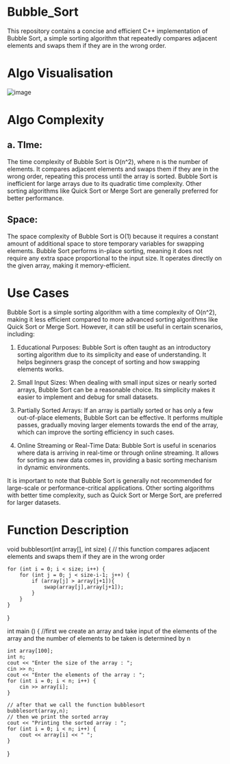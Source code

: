 # Bubble_Sort
This repository contains a concise and efficient C++ implementation of Bubble Sort, a simple sorting algorithm that repeatedly compares adjacent elements and swaps them if they are in the wrong order.

# Algo Visualisation
![image](https://github.com/harshy1718/Bubble_Sort/assets/129788726/51e08221-b427-4238-8514-69569e62c7d9)

# Algo Complexity
## a. TIme: 
The time complexity of Bubble Sort is O(n^2), where n is the number of elements. It compares adjacent elements and swaps them if they are in the wrong order, repeating this process until the array is sorted. Bubble Sort is inefficient for large arrays due to its quadratic time complexity. Other sorting algorithms like Quick Sort or Merge Sort are generally preferred for better performance.

## Space: 
The space complexity of Bubble Sort is O(1) because it requires a constant amount of additional space to store temporary variables for swapping elements. Bubble Sort performs in-place sorting, meaning it does not require any extra space proportional to the input size. It operates directly on the given array, making it memory-efficient.

# Use Cases 
Bubble Sort is a simple sorting algorithm with a time complexity of O(n^2), making it less efficient compared to more advanced sorting algorithms like Quick Sort or Merge Sort. However, it can still be useful in certain scenarios, including:

1. Educational Purposes: Bubble Sort is often taught as an introductory sorting algorithm due to its simplicity and ease of understanding. It helps beginners grasp the concept of sorting and how swapping elements works.

2. Small Input Sizes: When dealing with small input sizes or nearly sorted arrays, Bubble Sort can be a reasonable choice. Its simplicity makes it easier to implement and debug for small datasets.

3. Partially Sorted Arrays: If an array is partially sorted or has only a few out-of-place elements, Bubble Sort can be effective. It performs multiple passes, gradually moving larger elements towards the end of the array, which can improve the sorting efficiency in such cases.

4. Online Streaming or Real-Time Data: Bubble Sort is useful in scenarios where data is arriving in real-time or through online streaming. It allows for sorting as new data comes in, providing a basic sorting mechanism in dynamic environments.

It is important to note that Bubble Sort is generally not recommended for large-scale or performance-critical applications. Other sorting algorithms with better time complexity, such as Quick Sort or Merge Sort, are preferred for larger datasets.

# Function Description

void bubblesort(int array[], int size) {
// this function compares adjacent elements and swaps them if they are in the wrong order

    for (int i = 0; i < size; i++) {
        for (int j = 0; j < size-i-1; j++) {
            if (array[j] > array[j+1]){
                swap(array[j],array[j+1]);
            }
        }
    }
}

int main () {
//first we create an array and take input of the elements of the array and the number of elements to be taken is determined by n

    int array[100];
    int n;
    cout << "Enter the size of the array : ";
    cin >> n;
    cout << "Enter the elements of the array : ";
    for (int i = 0; i < n; i++) {
        cin >> array[i];
    }
    
    // after that we call the function bubblesort
    bubblesort(array,n);
    // then we print the sorted array
    cout << "Printing the sorted array : ";
    for (int i = 0; i < n; i++) {
        cout << array[i] << " ";
    }
}
